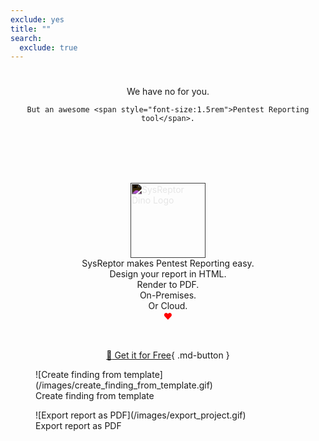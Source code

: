 ```yaml
---
exclude: yes
title: ""
search:
  exclude: true
---
```


<h1></h1>
<div style="text-align: center;">
    We have no <span id="filename" style="font-size:1.5rem"></span> for you.<br>

    But an awesome <span style="font-size:1.5rem">Pentest Reporting tool</span>.
</div>
<br><br>
<img 
    style="display: block; 
           margin-top: 3rem;
           margin-left: auto;
           margin-right: auto;
           filter: invert(1);"
    src="/images/logo.svg"
    viewBox="0 0 120 120"
    height="120"
    width="120"
    alt="SysReptor Dino Logo">
</img>

<div style="text-align: center;">
    SysReptor makes Pentest Reporting easy.<br>
    Design your report in HTML.<br>
    Render to PDF.<br>
    On-Premises.<br>
    Or Cloud.<br>
    <span style="color:red">❤</span>
</div>

<br><div style="text-align:center">[:rocket: Get it for Free](/features-and-pricing){ .md-button }</div>

<figure markdown>
  ![Create finding from template](/images/create_finding_from_template.gif)
  <figcaption>Create finding from template</figcaption>
</figure>

<figure markdown>
  ![Export report as PDF](/images/export_project.gif)
  <figcaption>Export report as PDF</figcaption>
</figure>

<script>
    const allowed_names = [
        '.bashrc',
        '.bash_profile',
        '.env',
        '.ssh/',
        'access_token.json',
        'admin-login.php',
        'after.sh',
        'awstats',
        'backup.db',
        'backup.sql',
        'catalina.out',
        'cloud-config.yaml',
        'cloud-config.yml',
        'configure.sh',
        'cookies.php',
        'cv.pdf',
        'database.sql.zip',
        'db.py',
        'deploy.sh',
        'httpclient/',
        'human_resources/',
        'id_rsa',
        'keystore.jks',
        'login/',
        'passwords.html',
        'phonepe',
        'printenv.pl',
        'private_key.pem',
        'pwd.db',
        'pyvenv.cfg',
        'release.sh',
        'repository/',
        'resume.pdf',
        'secret.sql',
        'setup.sh',
        'setup_db.sh',
        'transaction/',
        'venv/',
        'wp-admin',
        'wp-admin.zip',
        'wp-content/'
    ];
    let fragment = window.location.hash.slice(1);
    if (allowed_names.indexOf(fragment) === -1) {
        fragment = 'sensitive file';
    }

    document.getElementById("filename").innerHTML = fragment;
</script>